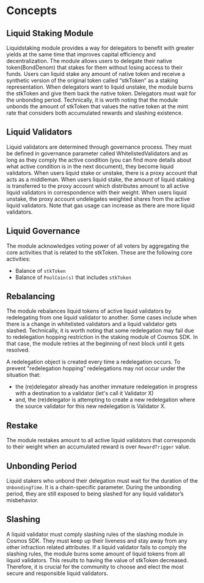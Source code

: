 <!-- order: 1 -->

# Concepts

## Liquid Staking Module

Liquidstaking module provides a way for delegators to benefit with greater yields at the same time that improves capital efficiency and decentralization. The module allows users to delegate their native token(BondDenom) that stakes for them without losing access to their funds. Users can liquid stake any amount of native token and receive a synthetic version of the original token called “stkToken” as a staking representation. When delegators want to liquid unstake, the module burns the stkToken and give them back the native token. Delegators must wait for the unbonding period. Technically, it is worth noting that the module unbonds the amount of stkToken that values the native token at the mint rate that considers both accumulated rewards and slashing existence.

## Liquid Validators

Liquid validators are determined through governance process. They must be defined in governance parameter called WhitelistedValidators and as long as they comply the active condition (you can find more details about what active condition is in the next document), they become liquid validators. When users liquid stake or unstake, there is a proxy account that acts as a middleman. When users liquid stake, the amount of liquid staking is transferred to the proxy account which distributes amount to all active liquid validators in correspondence with their weight. When users liquid unstake, the proxy account undelegates weighted shares from the active liquid validators. Note that gas usage can increase as there are more liquid validators. 

## Liquid Governance

The module acknowledges voting power of all voters by aggregating the core activities that is related to the stkToken. These are the following core activities:

- Balance of `stkToken`
- Balance of `PoolCoin(s)` that includes `stkToken`

## Rebalancing

The module rebalances liquid tokens of active liquid validators by redelegating from one liquid validator to another. Some cases include when there is a change in whitelisted validators and a liquid validator gets slashed. Technically, it is worth noting that some redelegation may fail due to redelegation hopping restriction in the staking module of Cosmos SDK. In that case, the module retries at the beginning of next block until it gets resolved.

A redelegation object is created every time a redelegation occurs. To prevent "redelegation hopping" redelegations may not occur under the situation that:

- the (re)delegator already has another immature redelegation in progress with a destination to a validator (let's call it Validator X)
- and, the (re)delegator is attempting to create a new redelegation where the source validator for this new redelegation is Validator X.

## Restake

The module restakes amount to all active liquid validators that corresponds to their weight when an accumulated reward is over `RewardTrigger` value. 

## Unbonding Period

Liquid stakers who unbond their delegation must wait for the duration of the `UnbondingTime`. It is a chain-specific parameter. During the unbonding period, they are still exposed to being slashed for any liquid validator’s misbehavior.

## Slashing

A liquid validator must comply slashing rules of the slashing module in Cosmos SDK. They must keep up their liveness and stay away from any other infraction related attributes. If a liquid validator fails to comply the slashing rules, the module burns some amount of liquid tokens from all liquid validators. This results to having the value of stkToken decreased. Therefore, it is crucial for the community to choose and elect the most secure and responsible liquid validators.
